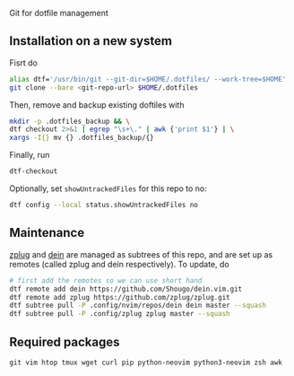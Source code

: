 Git for dotfile management

## Installation on a new system
Fisrt do 
```bash
alias dtf='/usr/bin/git --git-dir=$HOME/.dotfiles/ --work-tree=$HOME'
git clone --bare <git-repo-url> $HOME/.dotfiles
```

Then, remove and backup existing doftiles with
```bash
mkdir -p .dotfiles_backup && \
dtf checkout 2>&1 | egrep "\s+\." | awk {'print $1'} | \
xargs -I{} mv {} .dotfiles_backup/{}
```
Finally, run
```bash
dtf-checkout
```

Optionally, set `showUntrackedFiles` for this repo to no:

```bash
dtf config --local status.showUntrackedFiles no
```

## Maintenance 
[zplug](https://github.com/zplug/zplug) and [dein](https://github.com/Shougo/dein.vim) are managed as subtrees of this repo, and are set up as remotes (called zplug and dein respectively). To update, do 
```bash
# first add the remotes so we can use short hand
dtf remote add dein https://github.com/Shougo/dein.vim.git
dtf remote add zplug https://github.com/zplug/zplug.git
dtf subtree pull -P .config/nvim/repos/dein dein master --squash
dtf subtree pull -P .config/zplug zplug master --squash
```

## Required packages
```
git vim htop tmux wget curl pip python-neovim python3-neovim zsh awk

